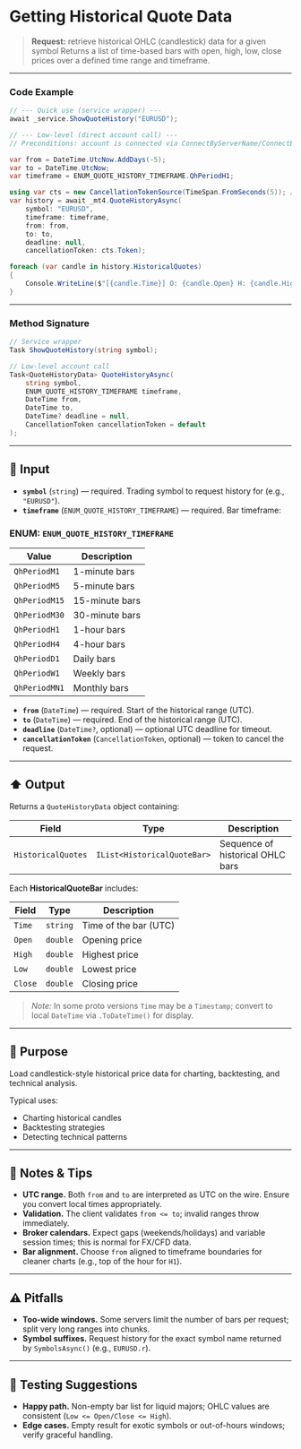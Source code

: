 # Getting Historical Quote Data

> **Request:** retrieve historical OHLC (candlestick) data for a given symbol
> Returns a list of time-based bars with open, high, low, close prices over a defined time range and timeframe.

---

### Code Example

```csharp
// --- Quick use (service wrapper) ---
await _service.ShowQuoteHistory("EURUSD");

// --- Low-level (direct account call) ---
// Preconditions: account is connected via ConnectByServerName/ConnectByHostPort.

var from = DateTime.UtcNow.AddDays(-5);
var to = DateTime.UtcNow;
var timeframe = ENUM_QUOTE_HISTORY_TIMEFRAME.QhPeriodH1;

using var cts = new CancellationTokenSource(TimeSpan.FromSeconds(5)); // widen if terminal is slow
var history = await _mt4.QuoteHistoryAsync(
    symbol: "EURUSD",
    timeframe: timeframe,
    from: from,
    to: to,
    deadline: null,
    cancellationToken: cts.Token);

foreach (var candle in history.HistoricalQuotes)
{
    Console.WriteLine($"[{candle.Time}] O: {candle.Open} H: {candle.High} L: {candle.Low} C: {candle.Close}");
}
```

---

### Method Signature

```csharp
// Service wrapper
Task ShowQuoteHistory(string symbol);
```

```csharp
// Low-level account call
Task<QuoteHistoryData> QuoteHistoryAsync(
    string symbol,
    ENUM_QUOTE_HISTORY_TIMEFRAME timeframe,
    DateTime from,
    DateTime to,
    DateTime? deadline = null,
    CancellationToken cancellationToken = default
);
```

---

## 🔽 Input

* **`symbol`** (`string`) — required. Trading symbol to request history for (e.g., `"EURUSD"`).
* **`timeframe`** (`ENUM_QUOTE_HISTORY_TIMEFRAME`) — required. Bar timeframe:

### ENUM: `ENUM_QUOTE_HISTORY_TIMEFRAME`

| Value         | Description    |
| ------------- | -------------- |
| `QhPeriodM1`  | 1-minute bars  |
| `QhPeriodM5`  | 5-minute bars  |
| `QhPeriodM15` | 15-minute bars |
| `QhPeriodM30` | 30-minute bars |
| `QhPeriodH1`  | 1-hour bars    |
| `QhPeriodH4`  | 4-hour bars    |
| `QhPeriodD1`  | Daily bars     |
| `QhPeriodW1`  | Weekly bars    |
| `QhPeriodMN1` | Monthly bars   |

* **`from`** (`DateTime`) — required. Start of the historical range (UTC).
* **`to`** (`DateTime`) — required. End of the historical range (UTC).
* **`deadline`** (`DateTime?`, optional) — optional UTC deadline for timeout.
* **`cancellationToken`** (`CancellationToken`, optional) — token to cancel the request.

---

## ⬆️ Output

Returns a `QuoteHistoryData` object containing:

| Field              | Type                        | Description                      |
| ------------------ | --------------------------- | -------------------------------- |
| `HistoricalQuotes` | `IList<HistoricalQuoteBar>` | Sequence of historical OHLC bars |

Each **HistoricalQuoteBar** includes:

| Field   | Type     | Description           |
| ------- | -------- | --------------------- |
| `Time`  | `string` | Time of the bar (UTC) |
| `Open`  | `double` | Opening price         |
| `High`  | `double` | Highest price         |
| `Low`   | `double` | Lowest price          |
| `Close` | `double` | Closing price         |

> *Note:* In some proto versions `Time` may be a `Timestamp`; convert to local `DateTime` via `.ToDateTime()` for display.

---

## 🎯 Purpose

Load candlestick-style historical price data for charting, backtesting, and technical analysis.

Typical uses:

* Charting historical candles
* Backtesting strategies
* Detecting technical patterns

---

## 🧩 Notes & Tips

* **UTC range.** Both `from` and `to` are interpreted as UTC on the wire. Ensure you convert local times appropriately.
* **Validation.** The client validates `from <= to`; invalid ranges throw immediately.
* **Broker calendars.** Expect gaps (weekends/holidays) and variable session times; this is normal for FX/CFD data.
* **Bar alignment.** Choose `from` aligned to timeframe boundaries for cleaner charts (e.g., top of the hour for `H1`).

---

## ⚠️ Pitfalls

* **Too-wide windows.** Some servers limit the number of bars per request; split very long ranges into chunks.
* **Symbol suffixes.** Request history for the exact symbol name returned by `SymbolsAsync()` (e.g., `EURUSD.r`).

---

## 🧪 Testing Suggestions

* **Happy path.** Non-empty bar list for liquid majors; OHLC values are consistent (`Low <= Open/Close <= High`).
* **Edge cases.** Empty result for exotic symbols or out-of-hours windows; verify graceful handling.
